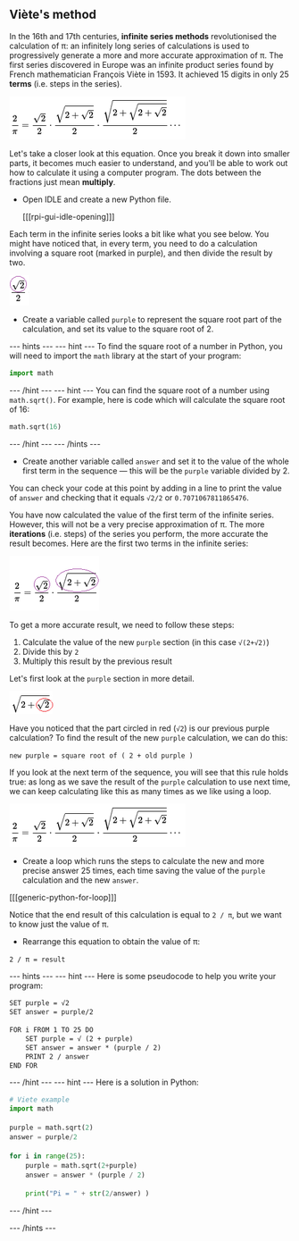 ## Viète's method

In the 16th and 17th centuries, **infinite series methods** revolutionised the calculation of π: an infinitely long series of calculations is used to progressively generate a more and more accurate approximation of π. The first series discovered in Europe was an infinite product series found by French mathematician François Viète in 1593. It achieved 15 digits in only 25 **terms** (i.e. steps in the series).

  ![François Viète product series](images/viete-product-series.png)

Let's take a closer look at this equation. Once you break it down into smaller parts, it becomes much easier to understand, and you'll be able to work out how to calculate it using a computer program. The dots between the fractions just mean **multiply**.

+ Open IDLE and create a new Python file.

    [[[rpi-gui-idle-opening]]]

Each term in the infinite series looks a bit like what you see below. You might have noticed that, in every term, you need to do a calculation involving a square root (marked in purple), and then divide the result by two.

![First term in viete](images/first-viete.png)

+ Create a variable called `purple` to represent the square root part of the calculation, and set its value to the square root of 2.

--- hints ---
--- hint ---
To find the square root of a number in Python, you will need to import the `math` library at the start of your program:

```python
import math
```
--- /hint ---
--- hint ---
You can find the square root of a number using `math.sqrt()`. For example, here is code which will calculate the square root of 16:

```python
math.sqrt(16)
```
--- /hint ---
--- /hints ---

+ Create another variable called `answer` and set it to the value of the whole first term in the sequence — this will be the `purple` variable divided by 2.

You can check your code at this point by adding in a line to print the value of `answer` and checking that it equals `√2/2` or `0.7071067811865476`.

You have now calculated the value of the first term of the infinite series. However, this will not be a very precise approximation of π. The more **iterations** (i.e. steps) of the series you perform, the more accurate the result becomes. Here are the first two terms in the infinite series:

![Viete sequence highlighted in purple](images/viete-purple.png)

To get a more accurate result, we need to follow these steps:

1. Calculate the value of the new `purple` section (in this case `√(2+√2)`)
1. Divide this by `2`
1. Multiply this result by the previous result

Let's first look at the `purple` section in more detail.

![Viete second term](images/viete-new-purple.png)

Have you noticed that the part circled in red (`√2`) is our previous purple calculation? To find the result of the new `purple` calculation, we can do this:

`new purple = square root of ( 2 + old purple )`

If you look at the next term of the sequence, you will see that this rule holds true: as long as we save the result of the `purple` calculation to use next time, we can keep calculating like this as many times as we like using a loop.

![Viete sequence highlighted in purple](images/viete-product-series.png)

+ Create a loop which runs the steps to calculate the new and more precise answer 25 times, each time saving the value of the `purple` calculation and the new `answer`.

[[[generic-python-for-loop]]]

Notice that the end result of this calculation is equal to `2 / π`, but we want to know just the value of π.

+ Rearrange this equation to obtain the value of π:

`2 / π = result`

--- hints ---
--- hint ---
Here is some pseudocode to help you write your program:

```
SET purple = √2
SET answer = purple/2

FOR i FROM 1 TO 25 DO
    SET purple = √ (2 + purple)
    SET answer = answer * (purple / 2)
    PRINT 2 / answer
END FOR

```

--- /hint ---
--- hint ---
Here is a solution in Python:

```Python
# Viete example
import math

purple = math.sqrt(2)
answer = purple/2

for i in range(25):
    purple = math.sqrt(2+purple)
    answer = answer * (purple / 2)

    print("Pi = " + str(2/answer) )

```
--- /hint ---

--- /hints ---
